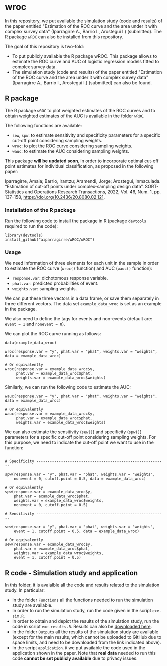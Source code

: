# wroc

In this repository, we put available the simulation study (code and results) of the paper entitled "Estimation of the ROC curve and the area under it with complex survey data" (Iparragirre A., Barrio I., Arostegui I.) (submitted). The R package `wROC` can also be installed from this repository.

The goal of this repository is two-fold:

- To put publicly available the R package wROC. This package allows to estimate the ROC curve and AUC of logistic regression models fitted to complex survey data.
- The simulation study (code and results) of the paper entitled "Estimation of the ROC curve and the area under it with complex survey data" (Iparragirre A., Barrio I., Arostegui I.) (submitted) can also be found.

## R package

The R package `wROC` to plot weighted estimates of the ROC curves and to obtain weighted estimates of the AUC is available in the folder `wROC`.

The following functions are available:

- `sew`, `spw`: to estimate sensitivity and specificity parameters for a specific cut-off point considering sampling weights.
- `wroc`: to plot the ROC curve considering sampling weights.
- `wauc`: to estimate the AUC considering sampling weights.

This package **will be updated soon**, in order to incorporate optimal cut-off point estimates for individual classification, as proposed in the following paper:

Iparragirre, Amaia; Barrio, Irantzu; Aramendi, Jorge; Arostegui, Inmaculada. “Estimation of cut-off points under complex-sampling design data”. SORT-Statistics and Operations Research Transactions, 2022, Vol. 46, Num. 1, pp. 137-158, https://doi.org/10.2436/20.8080.02.121.


### Installation of the R package

Run the following code to install the package in R (package `devtools` required to run the code):

```{r}
library(devtools)
install_github("aiparragirre/wROC/wROC")
```

### Usage

We need information of three elements for each unit in the sample in order to estimate the ROC curve (`wroc()` function) and AUC (`wauc()` function):

- `response.var`: dichotomous response variable.
- `phat.var`: predicted probabilities of event.
- `weights.var`: sampling weights.

We can put these three vectors in a data frame, or save them separately in three different vectors. The data set `example_data_wroc` is set as an example in the package.

We also need to define the tags for events and non-events (default are: `event = 1` and `nonevent = 0`).

We can plot the ROC curve running as follows:

```{r}
data(example_data_wroc)

wroc(response.var = "y", phat.var = "phat", weights.var = "weights", data = example_data_wroc)

# Or equivalently
wroc(response.var = example_data_wroc$y,
     phat.var = example_data_wroc$phat,
     weights.var = example_data_wroc$weights)
```
Similarly, we can run the following code to estimate the AUC:

```{r}
wauc(response.var = "y", phat.var = "phat", weights.var = "weights", data = example_data_wroc)

# Or equivalently
wauc(response.var = example_data_wroc$y,
     phat.var = example_data_wroc$phat,
     weights.var = example_data_wroc$weights)
```
We can also estimate the sensitivity (`sew()`) and specificity (`spw()`) parameters for a specific cut-off point considering sampling weights. For this purpose, we need to indicate the cut-off point we want to use in the function:

```{r}

# Specificity ----------------------------------------------------------

spw(response.var = "y", phat.var = "phat", weights.var = "weights",
    nonevent = 0, cutoff.point = 0.5, data = example_data_wroc)

# Or equivalently
spw(response.var = example_data_wroc$y,
    phat.var = example_data_wroc$phat,
    weights.var = example_data_wroc$weights,
    nonevent = 0, cutoff.point = 0.5)
   
# Sensitivity ----------------------------------------------------------

sew(response.var = "y", phat.var = "phat", weights.var = "weights",
    event = 1, cutoff.point = 0.5, data = example_data_wroc)

# Or equivalently
sew(response.var = example_data_wroc$y,
    phat.var = example_data_wroc$phat,
    weights.var = example_data_wroc$weights,
    event = 1, cutoff.point = 0.5)
```


## R code - Simulation study and application

In this folder, it is avaialble all the code and results related to the simulation study. In particular:

- In the folder `Functions` all the functions needed to run the simulation study are available.
- In order to run the simulation study, run the code given in the script `exe-sim.R`.
- In order to obtain and depict the results of the simulation study, run the code in script `exe-results.R`. Results can also be [downloaded here](http://aiparragirre006.quickconnect.to/d/s/tgonhxerYVfZPFffGx60NxzgYZCTDK4J/gi-G5ZCWSziY7JX76ictlBbk4cA-thyh-D7uAkZf6ewo).
- In the folder `Outputs` all the results of the simulation study are available (except for the main results, which cannot be uploaded to GitHub due to space limits, and need to be downloaded from the link indicated above).
- In the script `application.R` we put available the code used in the application shown in the paper. Note that **real data** needed to run this code **cannot be set publicly available** due to privacy issues.

